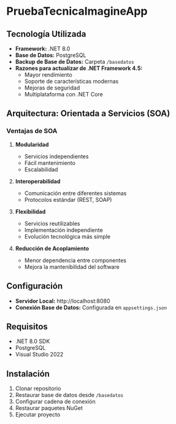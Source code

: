 # PruebaTecnicaImagineApp

## Tecnología Utilizada
- **Framework:** .NET 8.0
- **Base de Datos:** PostgreSQL
- **Backup de Base de Datos:** Carpeta `/basedatos`
- **Razones para actualizar de .NET Framework 4.5:**
  - Mayor rendimiento
  - Soporte de características modernas
  - Mejoras de seguridad
  - Multiplataforma con .NET Core

## Arquitectura: Orientada a Servicios (SOA)
### Ventajas de SOA
1. **Modularidad**
   - Servicios independientes
   - Fácil mantenimiento
   - Escalabilidad

2. **Interoperabilidad**
   - Comunicación entre diferentes sistemas
   - Protocolos estándar (REST, SOAP)

3. **Flexibilidad**
   - Servicios reutilizables
   - Implementación independiente
   - Evolución tecnológica más simple

4. **Reducción de Acoplamiento**
   - Menor dependencia entre componentes
   - Mejora la mantenibilidad del software

## Configuración
- **Servidor Local:** http://localhost:8080
- **Conexión Base de Datos:** Configurada en `appsettings.json`

## Requisitos
- .NET 8.0 SDK
- PostgreSQL
- Visual Studio 2022

## Instalación
1. Clonar repositorio
2. Restaurar base de datos desde `/basedatos`
3. Configurar cadena de conexión
4. Restaurar paquetes NuGet
5. Ejecutar proyecto
